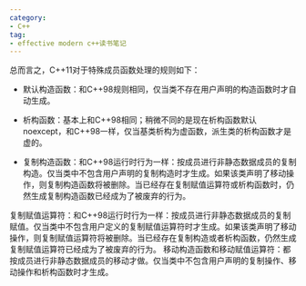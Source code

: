 ```yaml
---
category: 
- C++
tag:
- effective modern c++读书笔记
---
```


总而言之，C++11对于特殊成员函数处理的规则如下：

- 默认构造函数：和C++98规则相同，仅当类不存在用户声明的构造函数时才自动生成。

- 析构函数：基本上和C++98相同；稍微不同的是现在析构函数默认noexcept，和C++98一样，仅当基类析构为虚函数，派生类的析构函数才是虚的。

- 复制构造函数：和C++98运行时行为一样：按成员进行非静态数据成员的复制构造。仅当类中不包含用户声明的复制构造时才生成。如果该类声明了移动操作，则复制构造函数将被删除。当已经存在复制赋值运算符或析构函数时，仍然生成复制构造函数已经成为了被废弃的行为。

复制赋值运算符：和C++98运行时行为一样：按成员进行非静态数据成员的复制赋值。仅当类中不包含用户定义的复制赋值运算符时才生成。如果该类声明了移动操作，则复制赋值运算符将被删除。当已经存在复制构造或者析构函数，仍然生成复制赋值运算符已经成为了被废弃的行为。
移动构造函数和移动赋值运算符：都按成员进行非静态数据成员的移动才做。仅当类中不包含用户声明的复制操作、移动操作和析构函数时才生成。